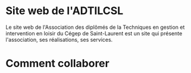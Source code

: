 # Site web de l'ADTILCSL
Le site web de l'Association des diplômés de la Techniques en gestion et intervention en loisir du Cégep de Saint-Laurent est un site qui présente l'association, ses réalisations, ses services.
# Comment collaborer